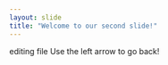```yaml
---
layout: slide
title: "Welcome to our second slide!"
---
```

editing file 
Use the left arrow to go back!
